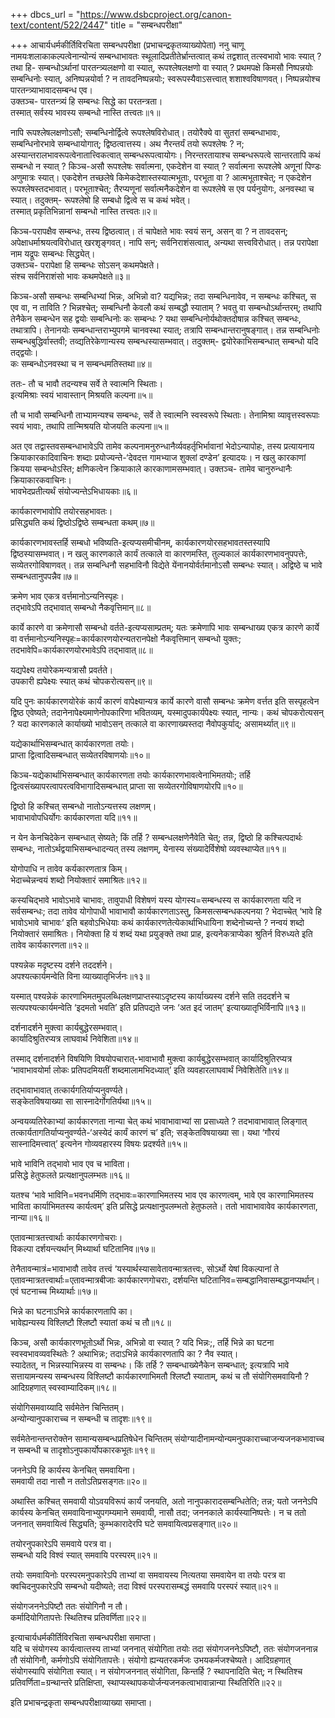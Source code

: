 +++
dbcs_url = "https://www.dsbcproject.org/canon-text/content/522/2447"
title = "सम्बन्धपरीक्षा"

+++
आचार्यधर्मकीर्तिविरचिता
सम्बन्धपरीक्षा
(प्रभाचन्द्रकृतव्याख्योपेता)
ननु चाणू नामयःशलाकाकल्पत्वेनान्योन्यं सम्बन्धाभावतः स्थूलादिप्रतीतेर्भ्रान्तत्वात् कथं तद्वशात् तत्स्वभावो भावः स्यात् ? तथा हि- सम्बन्धोऽर्थानां पारतन्त्र्यलक्षणो वा स्यात्, रूपश्लेषलक्षणो वा स्यात् ? प्रथमपक्षे किमसौ निष्पन्नयोः सम्बन्धिनोः स्यात्, अनिष्पन्नयोर्वा ? न तावदनिष्पन्नयोः; स्वरूपस्यैवाऽसत्त्वात् शशाश्वविषाणवत्। निष्पन्नयोश्च पारतन्त्र्याभावादसम्बन्ध एव।  
उक्तञ्च-
पारतन्त्र्यं हि सम्बन्धः सिद्धे का परतन्त्रता।  
तस्मात् सर्वस्य भावस्य सम्बन्धो नास्ति तत्त्वतः॥१॥

नापि रूपश्लेषलक्षणोऽसौ; सम्बन्धिनोर्द्वित्वे रूपश्लेषविरोधात्। तयोरैक्ये वा सुतरां सम्बन्धाभावः, सम्बन्धिनोरभावे सम्बन्धायोगात्; द्विष्ठत्वात्तस्य। अथ नैरन्तर्यं तयो रूपश्लेषः ? न; अस्यान्तरालभावरूपत्वेनातात्त्विकत्वात् सम्बन्धरूपत्वायोगः। निरन्तरतायाश्च सम्बन्धरूपत्वे सान्तरतापि कथं सम्बन्धो न स्यात् ?
किञ्च-असौ रूपश्लेषः सर्वात्मना, एकदेशेन वा स्यात् ? सर्वात्मना रूपश्लेषे अणूनां पिण्डः अणुमात्रः स्यात्। एकदेशेन तच्छलेषे किमेकदेशास्तस्यात्मभूताः, परभूता वा ? आत्मभूताश्चेत्; न एकदेशेन रूपश्लेषस्तदभावात्। परभूताश्चेत्; तैरप्यणूनां सर्वात्मनैकदेशेन वा रूपश्लेषे स एव पर्यनुयोगः, अनवस्था च स्यात्। तदुक्तम्-
रूपश्लेषो हि सम्बधो द्वित्वे स च कथं भवेत्।  
तस्मात् प्रकृतिभिन्नानां सम्बन्धो नास्ति तत्त्वतः॥२॥

किञ्च-परापक्षैव सम्बन्धः, तस्य द्विष्ठत्वात्। तं चापेक्षते भावः स्वयं सन्, असन् वा ? न तावदसन्; अपेक्षाधर्माश्रयत्वविरोधात् खरशृङ्गवत्। नापि सन्; सर्वनिराशंसत्वात्, अन्यथा सत्त्वविरोधात्। तन्न परापेक्षा नाम यद्रूपः सम्बन्धः सिद्ध्येत्।  
उक्तञ्च-
परापेक्षा हि सम्बन्धः सोऽसन् कथमपेक्षते।  
संश्च सर्वनिराशंसो भावः कथमपेक्षते॥३॥

किञ्च-असौ सम्बन्धः सम्बन्धिभ्यां भिन्नः, अभिन्नो वा? यद्यभिन्नः; तदा सम्बन्धिनावेव, न सम्बन्धः कश्चित्, स एव वा, न ताविति ? भिन्नश्चेत्; सम्बन्धिनौ केवलौ कथं सम्बद्धौ स्याताम् ?
भवतु वा सम्बन्धोऽर्थान्तरम्; तथापि तेनैकेन सम्बन्धेन सह द्वयोः सम्बन्धिनोः कः सम्बन्धः ? यथा सम्बन्धिनोर्यथोक्तदोषान्न कश्चित् सम्बन्धः, तथात्रापि। तेनानयोः सम्बन्धान्तराभ्युपगमे चानवस्था स्यात्; तत्रापि सम्बन्धान्तरानुषङ्गात्। तन्न सम्बन्धिनोः सम्बन्धबुद्धिर्वास्तवी; तव्द्यतिरेकेणान्यस्य सम्बन्धस्यासम्भवात्। तदुक्तम्-
द्वयोरेकाभिसम्बन्धात् सम्बन्धो यदि तद्‍द्वयोः।  
कः सम्बन्धोऽनवस्था च न सम्बन्धमतिस्तथा॥४॥

ततः-
तौ च भावौ तदन्यश्च सर्वे ते स्वात्मनि स्थिताः।  
इत्यमिश्राः स्वयं भावास्तान् मिश्रयति कल्पना॥५॥

तौ च भावौ सम्बन्धिनौ ताभ्यामन्यश्च सम्बन्धः, सर्वे ते स्वात्मनि स्वस्वरूपे स्थिताः। तेनामिश्रा व्यावृत्तस्वरूपाः स्वयं भावाः, तथापि तान्मिश्रयति योजयति कल्पना॥५॥

अत एव तद्वास्तवसम्बन्धाभावेऽपि तामेव कल्पनामनुरुन्धानैर्व्यवहर्तृभिर्भावानां भेदोऽन्यापोहः, तस्य प्रत्यायनाय क्रियाकारकादिवाचिनः शब्दाः प्रयोज्यन्ते-‘देवदत्त गामभ्याज शुक्लां दण्डेन’ इत्यादयः। न खलु कारकाणां क्रियया सम्बन्धोऽस्ति; क्षणिकत्वेन क्रियाकाले कारकाणामसम्भवात्। उक्तञ्च-
तामेव चानुरुन्धानैः क्रियाकारकवाचिनः।  
भावभेदप्रतीत्यर्थं संयोज्यन्तेऽभिधायकाः॥६॥

कार्यकारणभावोपि तयोरसहभावतः।  
प्रसिद्ध्यति कथं द्विष्ठोऽद्विष्ठे सम्बन्धता कथम्॥७॥

कार्यकारणभावस्तर्हि सम्बधो भविष्यति-इत्यप्यसमीचीनम्, कार्यकारणयोरसहभावतस्तस्यापि द्विष्ठस्यासम्भवात्। न खलु कारणकाले कार्यं तत्काले वा कारणमस्ति, तुल्यकालं कार्यकारणभावनुपपत्तेः, सव्येतरगोविषाणवत्। तन्न सम्बन्धिनौ सहभाविनौ विद्येते येंनानयोर्वर्तमानोऽसौ सम्बन्धः स्यात्। अद्विष्ठे च भावे सम्बन्धतानुपपन्नैव॥७॥

क्रमेण भाव एकत्र वर्त्तमानोऽन्यनिस्पृहः।  
तद्‍भावेऽपि तद्भावात् सम्बन्धो नैकवृत्तिमान्॥८॥

कार्ये कारणे वा क्रमेणासौ सम्बन्धो वर्तते-इत्यप्यसाम्प्रतम्; यतः क्रमेणापि भावः सम्बन्धाख्य एकत्र कारणे कार्ये वा वर्त्तमानोऽन्यनिस्पृहः=कार्यकारणयोरन्यतरानपेक्षो नैकवृत्तिमान् सम्बन्धो युक्तः; तदभावेपि=कार्यकारणयोरभावेऽपि तद्भावात्॥८॥

यद्यपेक्ष्य तयोरेकमन्यत्रासौ प्रवर्तते।  
उपकारी ह्यपेक्ष्यः स्यात् कथं चोपकरोत्यसन्॥९॥

यदि पुनः कार्यकारणयोरेकं कार्यं कारणं वापेक्ष्यान्यत्र कार्ये कारणे वासौ सम्बन्धः क्रमेण वर्त्तत इति सस्पृहत्वेन द्विष्ठ एवेष्यते; तदानेनापेक्ष्यमाणेनोपकारिणा भवितव्यम्, यस्मादुपकार्यपेक्ष्यः स्यात्, नान्यः। कथं चोपकरोत्यसन् ? यदा कारणकाले कार्याख्यो भावोऽसन् तत्काले वा कारणाख्यस्तदा नैवोपकुर्याद्; असामर्थ्यात्॥९॥

यद्येकार्थाभिसम्बन्धात् कार्यकारणता तयोः।  
प्राप्ता द्वित्वादिसम्बन्धात् सव्येतरविषाणयोः॥१०॥

किञ्च-यद्येकार्थाभिसम्बन्धात् कार्यकारणता तयोः कार्यकारणभावत्वेनाभिमतयोः; तर्हि द्वित्वसंख्यापरत्वापरत्वविभागादिसम्बन्धात् प्राप्ता सा सव्येतरगोविषाणयोरपि॥१०॥

द्विष्ठो हि कश्चित् सम्बन्धो नातोऽन्यत्तस्य लक्षणम्।  
भावाभावोपधिर्योगः कार्यकारणता यदि॥११॥

न येन केनचिदेकेन सम्बन्धात् सेष्यते; किं तर्हि ? सम्बन्धलक्षणेनैवेति चेत्; तन्न, द्विष्ठो हि कश्चित्पदार्थः सम्बन्धः, नातोऽर्थद्वयाभिसम्बन्धादन्यत् तस्य लक्षणम्, येनास्य संख्यादेर्विशेषो व्यवस्थाप्येत॥११॥

योगोपाधि न तावेव कर्यकारणतात्र किम्।  
भेदाच्चेन्नन्वयं शब्दो नियोक्तारं समाश्रितः॥१२॥

कस्यचिद्भावे भावोऽभावे चाभावः, तावुपाधी विशेषणं यस्य योगस्य=सम्बन्धस्य स कार्यकारणता यदि न सर्वसम्बन्धः; तदा तावेव योगोपाधी भावाभावौ कार्यकारणताऽस्तु, किमसत्सम्बन्धकल्पनया ? भेदाच्चेत् ‘भावे हि भावोऽभावे चाभावः‘ इति बहवोऽभिधेयाः कथं कार्यकारणतेत्येकार्थाभिधायिना शब्देनोच्यन्ते ? नन्वयं शब्दो नियोक्तारं समाश्रितः। नियोक्ता हि यं शब्दं यथा प्रयुङ्‍क्ते तथा प्राह, इत्यनेकत्राप्येका श्रुतिर्न विरुध्यते इति तावेव कार्यकारणता॥१२॥

पश्यन्नेक मदृष्टस्य दर्शने तददर्शने।  
अपश्यत्कार्यमन्वेति विना व्याख्यातृभिर्जनः॥१३॥

यस्मात् पश्यन्नेकं कारणाभिमतमुपलब्धिलक्षणप्राप्तस्याऽदृष्टस्य कार्याख्यस्य दर्शने सति तददर्शने च सत्यपश्यत्कार्यमन्वेति ‘इदमतो भवति’ इति प्रतिपद्यते जनः ‘अत इदं जातम्’ इत्याख्यातृभिर्विनापि॥१३॥

दर्शनादर्शने मुक्त्वा कार्यबुद्धेरसम्भवात्।  
कार्यादिश्रुतिरप्यत्र लाघवार्थ निवेशिता॥१४॥

तस्माद् दर्शनादर्शने विषयिणि विषयोपचारात्-भावाभावौ मुक्त्वा कार्यबुद्धेरसम्भवात् कार्यादिश्रुतिरप्यत्र ‘भावाभावयोर्मा लोकः प्रतिपदमियतीं शब्दमालामभिदध्यात्’ इति व्यवहारलाघवार्थं निवेशितेति॥१४॥

तद्भावाभावात् तत्कार्यगतिर्याप्यनुवर्ण्यते।  
सङ्केतविषयाख्या सा सास्नादेर्गोगतिर्यथा॥१५॥

अन्वयव्यतिरेकाभ्यां कार्यकारणता नान्या चेत् कथं भावाभावाभ्यां सा प्रसाध्यते ? तदभावाभावात् लिङ्गात् तत्कार्यतागतिर्याप्यनुवर्ण्यते-‘अस्येदं कार्यं कारणं च’ इति; सङ्केतविषयाख्या सा। यथा ‘गौरयं सास्नादिमत्त्वात्’ इत्यनेन गोव्यवहारस्य विषयः प्रदर्श्यते॥१५॥

भावे भाविनि तद्भावो भाव एव च भाविता।  
प्रसिद्धे हेतुफलते प्रत्यक्षानुपलम्भतः॥१६॥

यतश्च ‘भावे भाविनि=भवनधर्मिणि तद्भावः=कारणाभिमतस्य भाव एव कारणत्वम्, भावे एव कारणाभिमतस्य भाविता कार्याभिमतस्य कार्यत्वम्’ इति प्रसिद्धे प्रत्यक्षानुपलम्भतो हेतुफलते। ततो भावाभावावेव कार्यकारणता, नान्या॥१६॥

एतावन्मात्रतत्त्वार्थाः कार्यकारणगोचराः।  
विकल्पा दर्शयन्त्यर्थान् मिथ्यार्था घटितानिव॥१७॥

तेनैतावन्मात्रं=भावाभावौ तावेव तत्त्वं ‘यस्यार्थस्यासावेतावन्मात्रतत्त्वः, सोऽर्थो येषां विकल्पानां ते एतावन्मात्रतत्त्वार्थाः=एतावन्मात्रबीजाः कार्यकारणगोचराः, दर्शयन्ति घटितानिव=सम्बद्धानिवासम्बद्धानप्यर्थान्। एवं घटनाच्च मिथ्यार्थाः॥१७॥

भिन्ने का घटनाऽभिन्ने कार्यकारणतापि का।  
भावेह्यन्यस्य विश्लिष्टौ श्लिष्टौ स्यातां कथं च तौ॥१८॥

किञ्च, असौ कार्यकारणभूतोऽर्थो भिन्नः, अभिन्नो वा स्यात् ? यदि भिन्नः;, तर्हि भिन्ने का घटना स्वस्वभावव्यवस्थितेः ? अथाभिन्नः; तदाऽभिन्ने कार्यकारणतापि का ? नैव स्यात्।  
स्यादेतत्, न भिन्नस्याभिन्नस्य वा सम्बन्धः। किं तर्हि ? सम्बन्धाख्येनैकेन सम्बन्धात्; इत्यत्रापि भावे सत्तायामन्यस्य सम्बन्धस्य विश्लिष्टौ कार्यकारणाभिमतौ श्लिष्टौ स्याताम्, कथं च तौ संयोगिसमवायिनौ ? आदिग्रहणात् स्वस्वाम्यादिकम्॥१८॥

संयोगिसमवाय्यादि सर्वमेतेन चिन्तितम्।  
अन्योन्यानुपकाराच्च न सम्बन्धी च तादृशः॥१९॥

सर्वमेतेनान्तन्तरोक्तेन सामान्यसम्बन्धप्रतिषेधेन चिन्तितम् संयोग्यादीनामन्योन्यमनुपकाराच्चाजन्यजनकभावाच्च न सम्बन्धी च तादृशोऽनुपकार्योपकारकभूतः॥१९॥

जननेऽपि हि कार्यस्य केनचित् समवायिना।  
समवायी तदा नासौ न ततोऽतिप्रसङ्गतः॥२०॥

अथास्ति कश्चित् समवायी योऽवयविरूपं कार्यं जनयति, अतो नानुपकारादसम्बन्धितेति; तन्न; यतो जननेऽपि कार्यस्य केनचित् समवायिनाभ्युपगम्यमाने समवायी, नासौ तदा; जननकाले कार्यस्यानिष्पत्तेः। न च ततो जननात् समवायित्वं सिद्ध्यति; कुम्भकारादेरपि घटे समवायित्वप्रसङ्गात्॥२०॥

तयोरनुपकारेऽपि समवाये परत्र वा।  
सम्बन्धो यदि विश्वं स्यात् समवायि परस्परम्॥२१॥

तयोः समवायिनोः परस्परमनुपकारेऽपि ताभ्यां वा समवायस्य नित्यतया समवायेन वा तयोः परत्र वा क्वचिदनुपकारेऽपि सम्बन्धो यदीष्यते; तदा विश्वं परस्परासम्बद्धं समवायि परस्परं स्यात्॥२१॥

संयोगजननेऽपिष्टौ ततः संयोगिनौ न तौ।  
कर्मादियोगितापत्तेः स्थितिश्च प्रतिवर्णिता॥२२॥

इत्याचार्यधर्मकीर्तिविरचिता
सम्बन्धपरीक्षा समाप्ता।  
यदि च संयोगस्य कार्यत्वात्‍तस्य ताभ्यां जननात् संयोगिता तयोः तदा संयोगजननेऽपिष्टौ, ततः संयोगजननान्न तौ संयोगिनौ, कर्मणोऽपि संयोगितापत्तेः। संयोगो ह्यन्यतरकर्मजः उभयकर्मजश्चेष्यते। आदिग्रहणात् संयोगस्यापि संयोगिता स्यात्। न संयोगजननात् संयोगिता, किन्तर्हि ? स्थापनादिति चेत्; न स्थितिश्च प्रतिवर्णिता=ग्रन्थान्तरे प्रतिक्षिप्ता, स्थाप्यस्थापकयोर्जन्यजनकत्वाभावान्नान्या स्थितिरिति॥२२॥

इति प्रभाचन्द्रकृता सम्बन्धपरीक्षाव्याख्या समाप्ता।  
